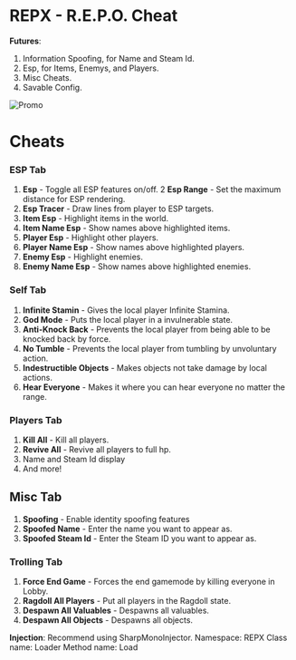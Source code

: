 # REPX - R.E.P.O. Cheat

**Futures**:
1. Information Spoofing, for Name and Steam Id.
2. Esp, for Items, Enemys, and Players.
3. Misc Cheats.
4. Savable Config.

![Promo](https://github.com/user-attachments/assets/deec0331-732b-4172-9e01-bc113a8e1521)

# Cheats
### ESP Tab
1. **Esp** - Toggle all ESP features on/off.
2 **Esp Range** - Set the maximum distance for ESP rendering.
3. **Esp Tracer** - Draw lines from player to ESP targets.
4. **Item Esp** - Highlight items in the world.
5. **Item Name Esp** - Show names above highlighted items.
6. **Player Esp** - Highlight other players.
7. **Player Name Esp** - Show names above highlighted players.
8. **Enemy Esp** - Highlight enemies.
9. **Enemy Name Esp** - Show names above highlighted enemies.

### Self Tab
1. **Infinite Stamin** - Gives the local player Infinite Stamina.
2. **God Mode** - Puts the local player in a invulnerable state.
3. **Anti-Knock Back** - Prevents the local player from being able to be knocked back by force.
4. **No Tumble** - Prevents the local player from tumbling by unvoluntary action.
5. **Indestructible Objects** - Makes objects not take damage by local actions.
6. **Hear Everyone** - Makes it where you can hear everyone no matter the range.

### Players Tab
1. **Kill All** - Kill all players.
2. **Revive All** - Revive all players to full hp.
3. Name and Steam Id display
4. And more!

## Misc Tab
1. **Spoofing** - Enable identity spoofing features
2. **Spoofed Name** - Enter the name you want to appear as.
3. **Spoofed Steam Id** - Enter the Steam ID you want to appear as.

### Trolling Tab
1. **Force End Game** - Forces the end gamemode by killing everyone in Lobby.
2. **Ragdoll All Players** - Put all players in the Ragdoll state.
3. **Despawn All Valuables** - Despawns all valuables.
4. **Despawn All Objects** -  Despawns all objects.


**Injection**:
Recommend using SharpMonoInjector.
Namespace: REPX
Class name: Loader
Method name: Load
